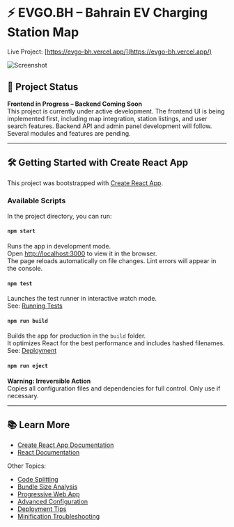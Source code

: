 # ⚡ EVGO.BH – Bahrain EV Charging Station Map

Live Project: [https://evgo-bh.vercel.app/](https://evgo-bh.vercel.app/)

![Screenshot](https://github.com/user-attachments/assets/a20efc47-9312-42e2-aa2f-47a89bc6314d)

## 🚧 Project Status

**Frontend in Progress – Backend Coming Soon**  
This project is currently under active development. The frontend UI is being implemented first, including map integration, station listings, and user search features. Backend API and admin panel development will follow. Several modules and features are pending.

---

## 🛠️ Getting Started with Create React App

This project was bootstrapped with [Create React App](https://github.com/facebook/create-react-app).

### Available Scripts

In the project directory, you can run:

#### `npm start`

Runs the app in development mode.  
Open [http://localhost:3000](http://localhost:3000) to view it in the browser.  
The page reloads automatically on file changes. Lint errors will appear in the console.

#### `npm test`

Launches the test runner in interactive watch mode.  
See: [Running Tests](https://facebook.github.io/create-react-app/docs/running-tests)

#### `npm run build`

Builds the app for production in the `build` folder.  
It optimizes React for the best performance and includes hashed filenames.  
See: [Deployment](https://facebook.github.io/create-react-app/docs/deployment)

#### `npm run eject`

**Warning: Irreversible Action**  
Copies all configuration files and dependencies for full control. Only use if necessary.

---

## 📚 Learn More

- [Create React App Documentation](https://facebook.github.io/create-react-app/docs/getting-started)
- [React Documentation](https://reactjs.org/)

Other Topics:

- [Code Splitting](https://facebook.github.io/create-react-app/docs/code-splitting)
- [Bundle Size Analysis](https://facebook.github.io/create-react-app/docs/analyzing-the-bundle-size)
- [Progressive Web App](https://facebook.github.io/create-react-app/docs/making-a-progressive-web-app)
- [Advanced Configuration](https://facebook.github.io/create-react-app/docs/advanced-configuration)
- [Deployment Tips](https://facebook.github.io/create-react-app/docs/deployment)
- [Minification Troubleshooting](https://facebook.github.io/create-react-app/docs/troubleshooting#npm-run-build-fails-to-minify)
